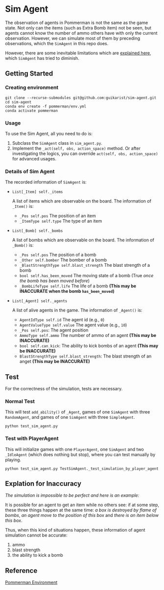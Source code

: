 # Sim Agent

The observation of agents in Pommerman is not the same as the game state. Not only can the items (such as Extra Bomb item) not be seen, but agents cannot know the number of ammo others have with only the current observation. However, we can simulate most of them by preceding observations, which the `SimAgent` in this repo does.

However, there are some inevitable limitations which are [explained here](#explation-for-inaccuracy), which `SimAgent` has tried to diminish.

## Getting Started

### Creating environment

```
git clone --recurse-submodules git@github.com:guikarist/sim-agent.git
cd sim-agent
conda env create -f pommerman/env.yml
conda activate pommerman
```

### Usage

To use the Sim Agent, all you need to do is:
1. Subclass the `SimAgent` class in `sim_agent.py`.
1. Implement the `_act(self, obs, action_space)` method. Or after investigating the logics, you can override `act(self, obs, action_space)` for advanced usages.

### Details of Sim Agent

The recorded information of `SimAgent` is:

* `List[_Item] self._items`

    A list of items which are observable on the board. The information of `_Item()` is:

    * `_Pos self.pos` The position of an item
    * `_ItemType self.type` The type of an item

* `List[_Bomb] self._bombs`

    A list of bombs which are observable on the board. The information of `_Bomb()` is:

    * `_Pos self.pos` The position of a bomb
    * `_Other self.bomber` The bomber of a bomb
    * `_BlastStrengthType self.blast_strength` The blast strength of a bomb
    * `bool self.has_been_moved` The moving state of a bomb (True *once the bomb has been moved before*)
    * `_BombLifeType self.life` The life of a bomb **(This may be INACCURATE when the bomb `has_been_moved`)**

* `List[_Agent] self._agents`

    A list of alive agents in the game. The information of `_Agent()` is:

    * `AgentIdType self.id` The agent id (e.g., `0`)
    * `AgentValueType self.value` The agent value (e.g., `10`)
    * `_Pos self.pos`: The agent position
    * `AmmoType self.ammo` The number of ammo of an agent **(This may be INACCURATE)**
    * `bool self.can_kick`: The ability to kick bombs of an agent **(This may be INACCURATE)**
    * `BlastStrengthType self.blast_strength`: The blast strength of an anget **(This may be INACCURATE)**

## Test

For the correctness of the simulation, tests are necessary.

### Normal Test

This will test `add_ability()` of `_Agent`, games of one `SimAgent` with three `RandomAgent`, and games of one `SimAgent` with three `SimpleAgent`.

```
python test_sim_agent.py
```

### Test with PlayerAgent

This will initialize games with one `PlayerAgent`, one `SimAgent` and two `_IdleAgent` (which does nothing but stop), where you can test manually by playing.

```
python test_sim_agent.py TestSimAgent._test_simulation_by_player_agent
```

## Explation for Inaccuracy

*The simulation is impossible to be perfect and here is an example:*

It is possible for an agent to get an item while no others see: if at some step, these three things happen at the same time: *a box is destroyed by flame of bombs*, *an agent move to the position of this box* and *there is an item below this box*.

Thus, when this kind of situations happen, these information of agent simulation cannot be accurate:

1. ammo
1. blast strength
1. the ability to kick a bomb

## Reference

[Pommerman Environment](https://www.pommerman.com/)
